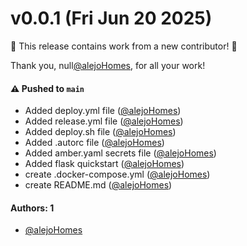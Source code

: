 # v0.0.1 (Fri Jun 20 2025)

:tada: This release contains work from a new contributor! :tada:

Thank you, null[@alejoHomes](https://github.com/alejoHomes), for all your work!

#### ⚠️ Pushed to `main`

- Added deploy.yml file ([@alejoHomes](https://github.com/alejoHomes))
- Added release.yml file ([@alejoHomes](https://github.com/alejoHomes))
- Added deploy.sh file ([@alejoHomes](https://github.com/alejoHomes))
- Added .autorc file ([@alejoHomes](https://github.com/alejoHomes))
- Added amber.yaml secrets file ([@alejoHomes](https://github.com/alejoHomes))
- Added flask quickstart ([@alejoHomes](https://github.com/alejoHomes))
- create .docker-compose.yml ([@alejoHomes](https://github.com/alejoHomes))
- create README.md ([@alejoHomes](https://github.com/alejoHomes))

#### Authors: 1

- [@alejoHomes](https://github.com/alejoHomes)
